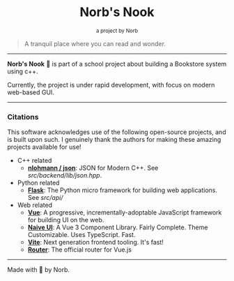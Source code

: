 <h1 style="text-align: center">Norb's Nook</h1>
<div style="text-align: center;">

[//]: # (  <img src="assets/book.jpg" alt="Open book" style="max-width: 60vw;">)
[//]: # (  <p style="font-size: smaller; margin-top: 0;">Image by Caio@pexels.</p>)
  <p style="font-size: smaller; margin-top: 0;">a project by Norb</p>
</div>

> A tranquil place where you can read and wonder.

---

**Norb's Nook** :open_book: is part of a school project about building a Bookstore system using c++.

Currently, the project is under rapid development, with focus on modern web-based GUI.

---

### Citations

This software acknowledges use of the following open-source projects, and is built upon such.
I genuinely thank the authors for making these amazing projects available for use!

- C++ related
  - [**nlohmann / json**](https://github.com/nlohmann/json/): JSON for Modern C++. See *src/backend/lib/json.hpp*.
- Python related
  - [**Flask**](https://github.com/pallets/flask): The Python micro framework for building web applications. See *src/api/*
- Web related
  - [**Vue**](https://github.com/vuejs/core): A progressive, incrementally-adoptable JavaScript framework for building UI on the web.
  - [**Naive UI**](https://github.com/tusen-ai/naive-ui): A Vue 3 Component Library. Fairly Complete. Theme Customizable. Uses TypeScript. Fast.
  - [**Vite**](https://github.com/vitejs/vite): Next generation frontend tooling. It's fast!
  - [**Router**](https://github.com/vuejs/router): The official router for Vue.js

---

Made with :sparkling_heart: by Norb.